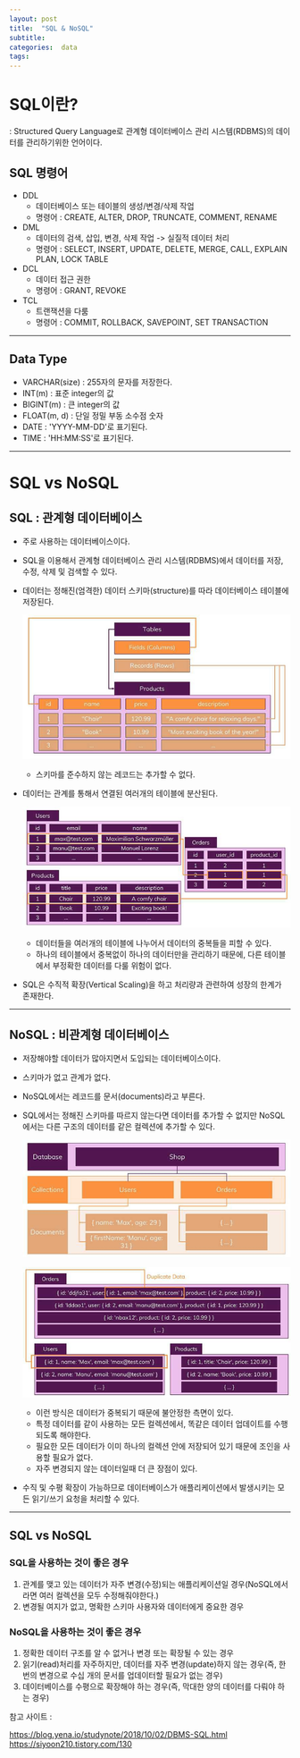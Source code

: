 ```yaml
---
layout: post
title:  "SQL & NoSQL"
subtitle:   
categories:  data
tags: 
---
```


# SQL이란?
: Structured Query Language로 관계형 데이터베이스 관리 시스템(RDBMS)의 데이터를 관리하기위한 언어이다.

## SQL 명령어
- DDL
    - 데이터베이스 또는 테이블의 생성/변경/삭제 작업
    - 명령어 : CREATE, ALTER, DROP, TRUNCATE, COMMENT, RENAME
- DML
    - 데이터의 검색, 삽입, 변경, 삭제 작업 -> 실질적 데이터 처리
    - 명령어 : SELECT, INSERT, UPDATE, DELETE, MERGE, CALL, EXPLAIN PLAN, LOCK TABLE
- DCL
    - 데이터 접근 권한
    - 명령어 : GRANT, REVOKE
- TCL 
    - 트랜잭션을 다룸
    - 명령어 : COMMIT, ROLLBACK, SAVEPOINT, SET TRANSACTION

- - -
## Data Type
- VARCHAR(size) : 255자의 문자를 저장한다.
- INT(m) : 표준 integer의 값
- BIGINT(m) : 큰 integer의 값
- FLOAT(m, d) : 단일 정밀 부동 소수점 숫자
- DATE : 'YYYY-MM-DD'로 표기된다.
- TIME : 'HH:MM:SS'로 표기된다.
- - -
# SQL vs NoSQL

## SQL : 관계형 데이터베이스
- 주로 사용하는 데이터베이스이다.
- SQL을 이용해서 관계형 데이터베이스 관리 시스템(RDBMS)에서 데이터를 저장, 수정, 삭제 및 검색할 수 있다.
- 데이터는 정해진(엄격한) 데이터 스키마(structure)를 따라 데이터베이스 테이블에 저장된다.

    ![coding](/assets/img/posts/SQL_DataSchemaStructure.jpg)
    - 스키마를 준수하지 않는 레코드는 추가할 수 없다.
    
    

- 데이터는 관계를 통해서 연결된 여러개의 테이블에 분산된다.

    ![coding](/assets/img/posts/SQL_DataSchemaStructure2.jpg)
    - 데이터들을 여러개의 테이블에 나누어서 데이터의 중복들을 피할 수 있다. 
    - 하나의 테이블에서 중복없이 하나의 데이터만을 관리하기 때문에, 다른 테이블에서 부정확한 데이터를 다룰 위험이 없다. 

- SQL은 수직적 확장(Vertical Scaling)을 하고 처리량과 관련하여 성장의 한계가 존재한다.

- - -
## NoSQL : 비관계형 데이터베이스
- 저장해야할 데이터가 많아지면서 도입되는 데이터베이스이다.
- 스키마가 없고 관계가 없다.
- NoSQL에서는 레코드를 문서(documents)라고 부른다.
- SQL에서는 정해진 스키마를 따르지 않는다면 데이터를 추가할 수 없지만 NoSQL에서는 다른 구조의 데이터를 같은 컬렉션에 추가할 수 있다.

    ![coding](/assets/img/posts/NoSQL_1.jpg)

    ![coding](/assets/img/posts/NoSQL_2.jpg)
    - 이런 방식은 데이터가 중복되기 때문에 불안정한 측면이 있다.
    - 특정 데이터를 같이 사용하는 모든 컬렉션에서, 똑같은 데이터 업데이트를 수행되도록 해야한다.
    - 필요한 모든 데이터가 이미 하나의 컬렉션 안에 저장되어 있기 때문에 조인을 사용할 필요가 없다.
    - 자주 변경되지 않는 데이터일때 더 큰 장점이 있다.

- 수직 및 수평 확장이 가능하므로 데이터베이스가 애플리케이션에서 발생시키는 모든 읽기/쓰기 요청을 처리할 수 있다.
- - -
## SQL vs NoSQL
### SQL을 사용하는 것이 좋은 경우
1. 관계를 맺고 있는 데이터가 자주 변경(수정)되는 애플리케이션일 경우(NoSQL에서라면 여러 컬렉션을 모두 수정해줘야한다.)
2. 변경될 여지가 없고, 명확한 스키마 사용자와 데이터에게 중요한 경우

### NoSQL을 사용하는 것이 좋은 경우
1. 정확한 데이터 구조를 알 수 없거나 변경 또는 확장될 수 있는 경우
2. 읽기(read)처리를 자주하지만, 데이터를 자주 변경(update)하지 않는 경우(즉, 한번의 변경으로 수십 개의 문서를 업데이터할 필요가 없는 경우)
3. 데이터베이스를 수평으로 확장해야 하는 경우(즉, 막대한 양의 데이터를 다뤄야 하는 경우)


참고 사이트 :

https://blog.yena.io/studynote/2018/10/02/DBMS-SQL.html
https://siyoon210.tistory.com/130